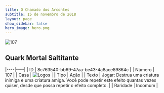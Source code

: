```yaml
---
title: O Chamado dos Arcontes
subtitle: 15 de novembro de 2018
layout: page
show_sidebar: false
hero_image: hero.png
---
```


![107](https://cdn.keyforgegame.com/media/card_front/pt/341_107_X3G2GX9QW86R_pt.png)

## Quark Mortal Saltitante

|----|----|
| ID | 8c763540-bb69-47aa-be43-4a8ace89864c |
| Número | 107 |
| Casa | ![Logos](https://archonarcana.com/images/thumb/c/ce/Logos.png/22px-Logos.png "Logos") |
| Tipo | Ação |
| Texto | Jogar: Destrua uma criatura inimiga e uma criatura amiga. Você pode repetir este efeito quantas vezes quiser, desde que possa repetir o efeito completo. |
| Raridade | Incomum |
